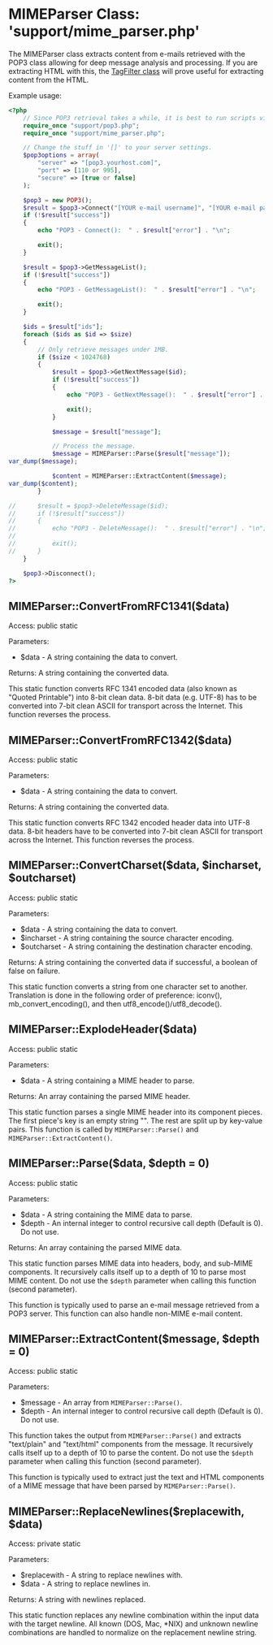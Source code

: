 MIMEParser Class: 'support/mime_parser.php'
===========================================

The MIMEParser class extracts content from e-mails retrieved with the POP3 class allowing for deep message analysis and processing.  If you are extracting HTML with this, the [TagFilter class](https://github.com/cubiclesoft/ultimate-web-scraper) will prove useful for extracting content from the HTML.

Example usage:

```php
<?php
	// Since POP3 retrieval takes a while, it is best to run scripts via 'cron'.
	require_once "support/pop3.php";
	require_once "support/mime_parser.php";

	// Change the stuff in '[]' to your server settings.
	$pop3options = array(
		"server" => "[pop3.yourhost.com]",
		"port" => [110 or 995],
		"secure" => [true or false]
	);

	$pop3 = new POP3();
	$result = $pop3->Connect("[YOUR e-mail username]", "[YOUR e-mail password]", $pop3options);
	if (!$result["success"])
	{
		echo "POP3 - Connect():  " . $result["error"] . "\n";

		exit();
	}

	$result = $pop3->GetMessageList();
	if (!$result["success"])
	{
		echo "POP3 - GetMessageList():  " . $result["error"] . "\n";

		exit();
	}

	$ids = $result["ids"];
	foreach ($ids as $id => $size)
	{
		// Only retrieve messages under 1MB.
		if ($size < 1024768)
		{
			$result = $pop3->GetNextMessage($id);
			if (!$result["success"])
			{
				echo "POP3 - GetNextMessage():  " . $result["error"] . "\n";

				exit();
			}

			$message = $result["message"];

			// Process the message.
			$message = MIMEParser::Parse($result["message"]);
var_dump($message);

			$content = MIMEParser::ExtractContent($message);
var_dump($content);
		}

//		$result = $pop3->DeleteMessage($id);
//		if (!$result["success"])
//		{
//			echo "POP3 - DeleteMessage():  " . $result["error"] . "\n";
//
//			exit();
//		}
	}

	$pop3->Disconnect();
?>
```

MIMEParser::ConvertFromRFC1341($data)
-------------------------------------

Access:  public static

Parameters:

* $data - A string containing the data to convert.

Returns:  A string containing the converted data.

This static function converts RFC 1341 encoded data (also known as "Quoted Printable") into 8-bit clean data.  8-bit data (e.g. UTF-8) has to be converted into 7-bit clean ASCII for transport across the Internet.  This function reverses the process.

MIMEParser::ConvertFromRFC1342($data)
-------------------------------------

Access:  public static

Parameters:

* $data - A string containing the data to convert.

Returns:  A string containing the converted data.

This static function converts RFC 1342 encoded header data into UTF-8 data.  8-bit headers have to be converted into 7-bit clean ASCII for transport across the Internet.  This function reverses the process.

MIMEParser::ConvertCharset($data, $incharset, $outcharset)
----------------------------------------------------------

Access:  public static

Parameters:

* $data - A string containing the data to convert.
* $incharset - A string containing the source character encoding.
* $outcharset - A string containing the destination character encoding.

Returns:  A string containing the converted data if successful, a boolean of false on failure.

This static function converts a string from one character set to another.  Translation is done in the following order of preference:  iconv(), mb_convert_encoding(), and then utf8_encode()/utf8_decode().

MIMEParser::ExplodeHeader($data)
--------------------------------

Access:  public static

Parameters:

* $data - A string containing a MIME header to parse.

Returns:  An array containing the parsed MIME header.

This static function parses a single MIME header into its component pieces.  The first piece's key is an empty string "".  The rest are split up by key-value pairs.  This function is called by `MIMEParser::Parse()` and `MIMEParser::ExtractContent()`.

MIMEParser::Parse($data, $depth = 0)
------------------------------------

Access:  public static

Parameters:

* $data - A string containing the MIME data to parse.
* $depth - An internal integer to control recursive call depth (Default is 0).  Do not use.

Returns:  An array containing the parsed MIME data.

This static function parses MIME data into headers, body, and sub-MIME components.  It recursively calls itself up to a depth of 10 to parse most MIME content.  Do not use the `$depth` parameter when calling this function (second parameter).

This function is typically used to parse an e-mail message retrieved from a POP3 server.  This function can also handle non-MIME e-mail content.

MIMEParser::ExtractContent($message, $depth = 0)
------------------------------------------------

Access:  public static

Parameters:

* $message - An array from `MIMEParser::Parse()`.
* $depth - An internal integer to control recursive call depth (Default is 0).  Do not use.

This function takes the output from `MIMEParser::Parse()` and extracts "text/plain" and "text/html" components from the message.  It recursively calls itself up to a depth of 10 to parse the content.  Do not use the `$depth` parameter when calling this function (second parameter).

This function is typically used to extract just the text and HTML components of a MIME message that have been parsed by `MIMEParser::Parse()`.

MIMEParser::ReplaceNewlines($replacewith, $data)
------------------------------------------------

Access:  private static

Parameters:

* $replacewith - A string to replace newlines with.
* $data - A string to replace newlines in.

Returns:  A string with newlines replaced.

This static function replaces any newline combination within the input data with the target newline.  All known (DOS, Mac, *NIX) and unknown newline combinations are handled to normalize on the replacement newline string.
